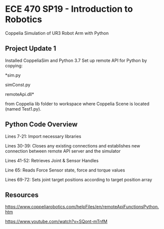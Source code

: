 # ECE 470 SP19 - Introduction to Robotics 
Coppelia Simulation of UR3 Robot Arm with Python

## Project Update 1
Installed CoppeliaSim and Python 3.7
Set up remote API for Python by copying:

*sim.py

simConst.py

remoteApi.dll*

from Coppelia lib folder to workspace where Coppelia Scene is located (named Test1.py).

## Python Code Overview
Lines 7-21: Import necessary libraries

Lines 30-39: Closes any existing connections and establishes new connection between remote API server and the simulator

Lines 41-52: Retrieves Joint & Sensor Handles

Line 65: Reads Force Sensor state, force and torque values

Lines 69-72: Sets joint target positions according to target position array


## Resources
https://www.coppeliarobotics.com/helpFiles/en/remoteApiFunctionsPython.htm

https://www.youtube.com/watch?v=SQont-mTnfM

